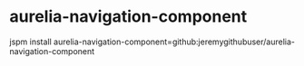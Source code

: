 # aurelia-navigation-component
jspm install aurelia-navigation-component=github:jeremygithubuser/aurelia-navigation-component
